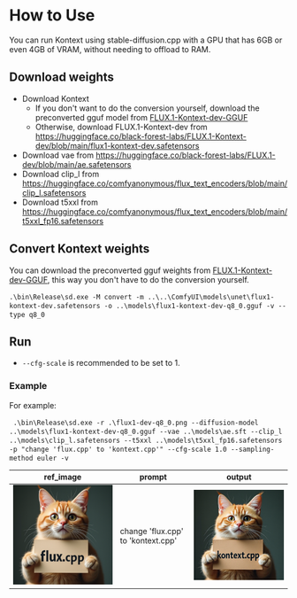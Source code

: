 # How to Use

You can run Kontext using stable-diffusion.cpp with a GPU that has 6GB or even 4GB of VRAM, without needing to offload to RAM.

## Download weights

- Download Kontext
    - If you don't want to do the conversion yourself, download the preconverted gguf model from [FLUX.1-Kontext-dev-GGUF](https://huggingface.co/QuantStack/FLUX.1-Kontext-dev-GGUF)
    - Otherwise, download FLUX.1-Kontext-dev from https://huggingface.co/black-forest-labs/FLUX.1-Kontext-dev/blob/main/flux1-kontext-dev.safetensors
- Download vae from https://huggingface.co/black-forest-labs/FLUX.1-dev/blob/main/ae.safetensors
- Download clip_l from https://huggingface.co/comfyanonymous/flux_text_encoders/blob/main/clip_l.safetensors
- Download t5xxl from https://huggingface.co/comfyanonymous/flux_text_encoders/blob/main/t5xxl_fp16.safetensors

## Convert Kontext weights

You can download the preconverted gguf weights from [FLUX.1-Kontext-dev-GGUF](https://huggingface.co/QuantStack/FLUX.1-Kontext-dev-GGUF), this way you don't have to do the conversion yourself.

```
.\bin\Release\sd.exe -M convert -m ..\..\ComfyUI\models\unet\flux1-kontext-dev.safetensors -o ..\models\flux1-kontext-dev-q8_0.gguf -v --type q8_0
```

## Run

- `--cfg-scale` is recommended to be set to 1. 

### Example
For example:

```
 .\bin\Release\sd.exe -r .\flux1-dev-q8_0.png --diffusion-model  ..\models\flux1-kontext-dev-q8_0.gguf --vae ..\models\ae.sft --clip_l ..\models\clip_l.safetensors --t5xxl ..\models\t5xxl_fp16.safetensors -p "change 'flux.cpp' to 'kontext.cpp'" --cfg-scale 1.0 --sampling-method euler -v
```


| ref_image | prompt  | output  |
| ---- | ----  |----  |
| ![](../assets/flux/flux1-dev-q8_0.png) | change 'flux.cpp' to 'kontext.cpp' |![](../assets/flux/kontext1_dev_output.png) |



